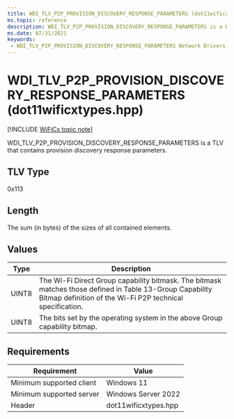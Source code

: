 ```yaml
---
title: WDI_TLV_P2P_PROVISION_DISCOVERY_RESPONSE_PARAMETERS (dot11wificxtypes.hpp)
ms.topic: reference
description: WDI_TLV_P2P_PROVISION_DISCOVERY_RESPONSE_PARAMETERS is a WiFiCx TLV that contains provision discovery response parameters.
ms.date: 07/31/2021
keywords:
 - WDI_TLV_P2P_PROVISION_DISCOVERY_RESPONSE_PARAMETERS Network Drivers Starting with Windows Vista
---
```


# WDI\_TLV\_P2P\_PROVISION\_DISCOVERY\_RESPONSE\_PARAMETERS (dot11wificxtypes.hpp)

[!INCLUDE [WiFiCx topic note](../includes/wificx-version-warning.md)]


WDI\_TLV\_P2P\_PROVISION\_DISCOVERY\_RESPONSE\_PARAMETERS is a TLV that contains provision discovery response parameters.

## TLV Type


0x113

## Length


The sum (in bytes) of the sizes of all contained elements.

## Values


| Type  | Description                                                                                                                                                           |
|-------|-----------------------------------------------------------------------------------------------------------------------------------------------------------------------|
| UINT8 | The Wi-Fi Direct Group capability bitmask. The bitmask matches those defined in Table 13-Group Capability Bitmap definition of the Wi-Fi P2P technical specification. |
| UINT8 | The bits set by the operating system in the above Group capability bitmap.                                                                                            |

 

## Requirements

|Requirement|Value|
|--- |--- |
|Minimum supported client|Windows 11|
|Minimum supported server|Windows Server 2022|
|Header|dot11wificxtypes.hpp|

 

 




